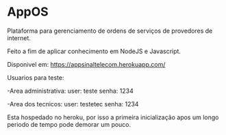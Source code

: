 # AppOS
Plataforma para gerenciamento de ordens de serviços de provedores de internet.

Feito a fim de aplicar conhecimento em NodeJS e Javascript.

Disponivel em: https://appsinaltelecom.herokuapp.com/


Usuarios para teste:

-Area administrativa:
  user: teste
  senha: 1234
  
 -Area dos tecnicos:
  user: testetec
  senha: 1234

Esta hospedado no heroku, por isso a primeira inicialização apos um longo periodo de tempo pode demorar um pouco.
